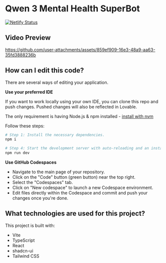 # Qwen 3 Mental Health SuperBot

[![Netlify Status](https://api.netlify.com/api/v1/badges/3813ad95-a6be-41f6-abc2-dfbce8e21efc/deploy-status)](https://app.netlify.com/projects/medichat-react-app/deploys) 

## Video Preview

https://github.com/user-attachments/assets/859ef909-16e3-48a9-aa63-35fd3888236b

## How can I edit this code?

There are several ways of editing your application.

**Use your preferred IDE**

If you want to work locally using your own IDE, you can clone this repo and push changes. Pushed changes will also be reflected in Lovable.

The only requirement is having Node.js & npm installed - [install with nvm](https://github.com/nvm-sh/nvm#installing-and-updating)

Follow these steps:

```sh
# Step 1: Install the necessary dependencies.
npm i

# Step 4: Start the development server with auto-reloading and an instant preview.
npm run dev
```

**Use GitHub Codespaces**

- Navigate to the main page of your repository.
- Click on the "Code" button (green button) near the top right.
- Select the "Codespaces" tab.
- Click on "New codespace" to launch a new Codespace environment.
- Edit files directly within the Codespace and commit and push your changes once you're done.

## What technologies are used for this project?

This project is built with:

- Vite
- TypeScript
- React
- shadcn-ui
- Tailwind CSS
